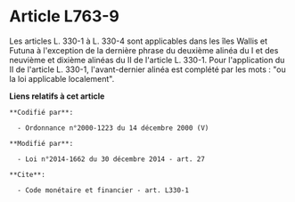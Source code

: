 # Article L763-9

Les articles L. 330-1 à L. 330-4 sont applicables dans les îles Wallis et Futuna à l'exception de la dernière phrase du
deuxième alinéa du I et des neuvième et dixième alinéas du II de l'article L. 330-1. Pour l'application du II de l'article L.
330-1, l'avant-dernier alinéa est complété par les mots : "ou la loi applicable localement".

**Liens relatifs à cet article**

	**Codifié par**:

	  - Ordonnance n°2000-1223 du 14 décembre 2000 (V)

	**Modifié par**:

	  - Loi n°2014-1662 du 30 décembre 2014 - art. 27

	**Cite**:

	  - Code monétaire et financier - art. L330-1
